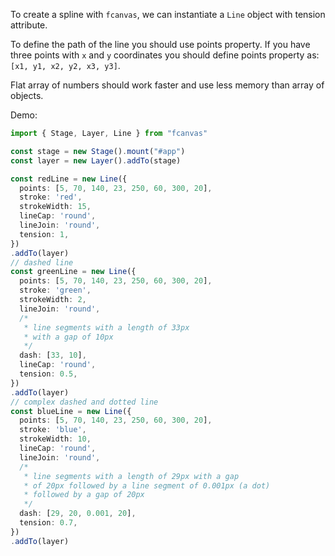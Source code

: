 To create a spline with `fcanvas`, we can instantiate a `Line` object with tension attribute.

To define the path of the line you should use points property. If you have three points with `x` and `y` coordinates you should define points property as: `[x1, y1, x2, y2, x3, y3]`.

Flat array of numbers should work faster and use less memory than array of objects.

Demo:
```ts
import { Stage, Layer, Line } from "fcanvas"

const stage = new Stage().mount("#app")
const layer = new Layer().addTo(stage)

const redLine = new Line({
  points: [5, 70, 140, 23, 250, 60, 300, 20],
  stroke: 'red',
  strokeWidth: 15,
  lineCap: 'round',
  lineJoin: 'round',
  tension: 1,
})
.addTo(layer)
// dashed line
const greenLine = new Line({
  points: [5, 70, 140, 23, 250, 60, 300, 20],
  stroke: 'green',
  strokeWidth: 2,
  lineJoin: 'round',
  /*
   * line segments with a length of 33px
   * with a gap of 10px
   */
  dash: [33, 10],
  lineCap: 'round',
  tension: 0.5,
})
.addTo(layer)
// complex dashed and dotted line
const blueLine = new Line({
  points: [5, 70, 140, 23, 250, 60, 300, 20],
  stroke: 'blue',
  strokeWidth: 10,
  lineCap: 'round',
  lineJoin: 'round',
  /*
   * line segments with a length of 29px with a gap
   * of 20px followed by a line segment of 0.001px (a dot)
   * followed by a gap of 20px
   */
  dash: [29, 20, 0.001, 20],
  tension: 0.7,
})
.addTo(layer)
```
<Preview />
